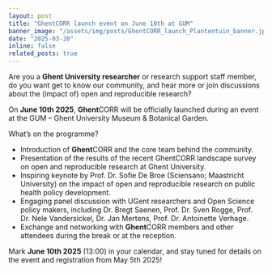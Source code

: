```yaml
---
layout: post
title: "GhentCORR launch event on June 10th at GUM"
banner_image: "/assets/img/posts/GhentCORR_launch_Plantentuin_banner.jpg"
date: "2025-03-20"
inline: false
related_posts: true
---
```


Are you a **Ghent University researcher** or research support staff member, do you want get to know our community, and hear more or join discussions about the (impact of) open and reproducible research? 

On **June 10th 2025**, **Ghent**CORR will be officially launched during an event at the GUM – Ghent University Museum & Botanical Garden. 

What’s on the programme?  

- Introduction of **Ghent**CORR and the core team behind the community.
- Presentation of the results of the recent GhentCORR landscape survey on open and reproducible research at Ghent University. 
- Inspiring keynote by Prof. Dr. Sofie De Broe (Sciensano; Maastricht University) on the impact of open and reproducible research on public health policy development.
- Engaging panel discussion with UGent researchers and Open Science policy makers, including Dr. Bregt Saenen, Prof. Dr. Sven Rogge, Prof. Dr. Nele Vandersickel, Dr. Jan Mertens, Prof. Dr. Antoinette Verhage.   
- Exchange and networking with **Ghent**CORR members and other attendees during the break or at the reception. 

Mark **June 10th 2025** (13:00) in your calendar, and stay tuned for details on the event and registration from May 5th 2025! 